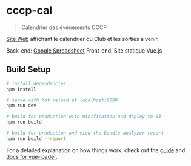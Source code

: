 # cccp-cal

> Calendrier des événements CCCP

[Site Web](http://calendrier.cyclepop.ca.s3-website.ca-central-1.amazonaws.com/#/) affichant le calendrier du Club et les sorties à venir.

Back-end: [Google Spreadsheet](https://docs.google.com/spreadsheets/d/e/2PACX-1vQejSOx7I3HI-7rIDeH4VfNLhtA8ct_zmybYiN-4SquKSiGPIEad9bw397o9XKk_euS5-Ddot1G_yHA/pubhtml)
Front-end: Site statique Vue.js

## Build Setup

```bash
# install dependencies
npm install

# serve with hot reload at localhost:8080
npm run dev

# build for production with minification and deploy to S3
npm run build

# build for production and view the bundle analyzer report
npm run build --report
```

For a detailed explanation on how things work, check out the [guide](http://vuejs-templates.github.io/webpack/) and [docs for vue-loader](http://vuejs.github.io/vue-loader).
